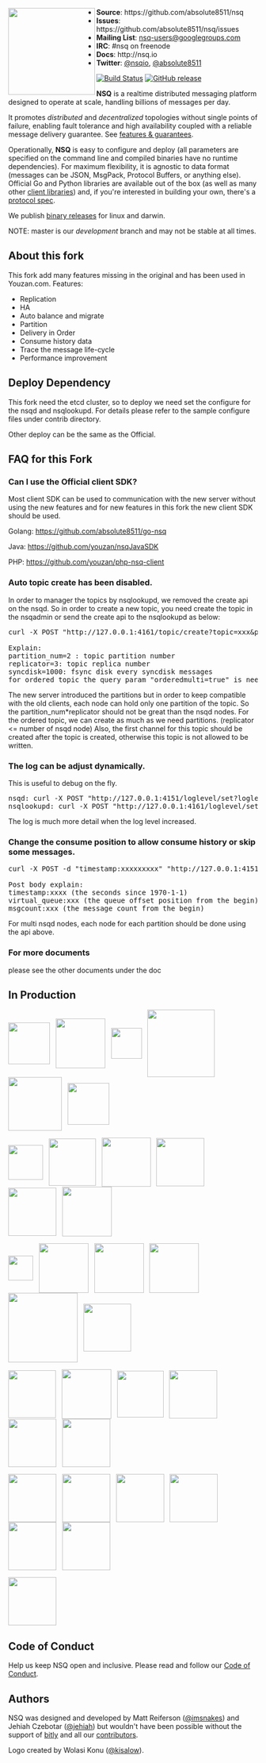 <p align="center">
<img align="left" width="175" src="http://nsq.io/static/img/nsq_blue.png">
<ul>
<li><strong>Source</strong>: https://github.com/absolute8511/nsq
<li><strong>Issues</strong>: https://github.com/absolute8511/nsq/issues
<li><strong>Mailing List</strong>: <a href="https://groups.google.com/d/forum/nsq-users">nsq-users@googlegroups.com</a>
<li><strong>IRC</strong>: #nsq on freenode
<li><strong>Docs</strong>: http://nsq.io
<li><strong>Twitter</strong>: <a href="https://twitter.com/nsqio">@nsqio</a>, <a href="https://twitter.com/absolute8511">@absolute8511</a>
</ul>
</p>

[![Build Status](https://travis-ci.org/absolute8511/nsq.svg?branch=master)](https://travis-ci.org/absolute8511/nsq) [![GitHub release](https://img.shields.io/github/release/absolute8511/nsq.svg)](https://github.com/absolute8511/nsq/releases/latest)

**NSQ** is a realtime distributed messaging platform designed to operate at scale, handling
billions of messages per day.

It promotes *distributed* and *decentralized* topologies without single points of failure,
enabling fault tolerance and high availability coupled with a reliable message delivery
guarantee.  See [features & guarantees][features_guarantees].

Operationally, **NSQ** is easy to configure and deploy (all parameters are specified on the command
line and compiled binaries have no runtime dependencies). For maximum flexibility, it is agnostic to
data format (messages can be JSON, MsgPack, Protocol Buffers, or anything else). Official Go and
Python libraries are available out of the box (as well as many other [client
libraries][client_libraries]) and, if you're interested in building your own, there's a [protocol
spec][protocol].

We publish [binary releases][installing] for linux and darwin.

NOTE: master is our *development* branch and may not be stable at all times.

## About this fork

This fork add many features missing in the original and has been used in Youzan.com.
Features:
* Replication
* HA
* Auto balance and migrate
* Partition
* Delivery in Order
* Consume history data
* Trace the message life-cycle
* Performance improvement

## Deploy Dependency
This fork need the etcd cluster, so to deploy we need set the configure for the nsqd and nsqlookupd. 
For details please refer to the sample configure files under contrib directory.

Other deploy can be the same as the Official.

## FAQ for this Fork

### Can I use the Official client SDK?

Most client SDK can be used to communication with the new server without using the new features and for new features in this 
fork the new client SDK should be used.

Golang: <a href="https://github.com/absolute8511/go-nsq" >https://github.com/absolute8511/go-nsq</a>

Java: <a href="https://github.com/youzan/nsqJavaSDK">https://github.com/youzan/nsqJavaSDK</a>

PHP: <a href="https://github.com/youzan/php-nsq-client">https://github.com/youzan/php-nsq-client</a>

### Auto topic create has been disabled.

In order to manager the topics by nsqlookupd, we removed the create api on the nsqd. So in order to create a new topic,
you need create the topic in the nsqadmin or
send the create api to the nsqlookupd as below:
<pre>
curl -X POST "http://127.0.0.1:4161/topic/create?topic=xxx&partition_num=2&replicator=3&syncdisk=1000"

Explain:
partition_num=2 : topic partition number
replicator=3: topic replica number
syncdisk=1000: fsync disk every syncdisk messages
for ordered topic the query param "orderedmulti=true" is needed.
</pre>
The new server introduced the partitions but in order to keep compatible with the old clients, each node can hold
only one partition of the topic. So the partition_num*replicator should not be great than the nsqd nodes.
For the ordered topic, we can create as much as we need partitions. (replicator <= number of nsqd node)
Also, the first channel for this topic should be created after the topic is created, otherwise this topic is not 
allowed to be written.

### The log can be adjust dynamically.

This is useful to debug on the fly. 
<pre>
nsqd: curl -X POST "http://127.0.0.1:4151/loglevel/set?loglevel=3"
nsqlookupd: curl -X POST "http://127.0.0.1:4161/loglevel/set?loglevel=3"
</pre>
The log is much more detail when the log level increased.

### Change the consume position to allow consume history or skip some messages.

<pre>
curl -X POST -d "timestamp:xxxxxxxxx" "http://127.0.0.1:4151/channel/setoffset?topic=xxx&partition=xx&channel=xxx"

Post body explain:
timestamp:xxxx (the seconds since 1970-1-1)
virtual_queue:xxx (the queue offset position from the begin)
msgcount:xxx (the message count from the begin)
</pre>
For multi nsqd nodes, each node for each partition should be done using the api above.

### For more documents

please see the other documents under the doc 

## In Production

<a href="http://bitly.com"><img src="http://nsq.io/static/img/bitly_logo.png" width="84" align="middle"/></a>&nbsp;&nbsp;
<a href="https://www.life360.com/"><img src="http://nsq.io/static/img/life360_logo.png" width="100" align="middle"/></a>&nbsp;&nbsp;
<a href="https://www.hailoapp.com/"><img src="http://nsq.io/static/img/hailo_logo.png" width="62" align="middle"/></a>&nbsp;&nbsp;
<a href="http://www.simplereach.com/"><img src="http://nsq.io/static/img/simplereach_logo.png" width="136" align="middle"/></a>&nbsp;&nbsp;
<a href="https://moz.com/"><img src="http://nsq.io/static/img/moz_logo.png" width="108" align="middle"/></a>&nbsp;&nbsp;
<a href="https://path.com/"><img src="http://nsq.io/static/img/path_logo.png" width="84" align="middle"/></a><br/>

<a href="https://segment.com/"><img src="http://nsq.io/static/img/segmentio_logo.png" width="70" align="middle"/></a>&nbsp;&nbsp;
<a href="http://eventful.com/events"><img src="http://nsq.io/static/img/eventful_logo.png" width="95" align="middle"/></a>&nbsp;&nbsp;
<a href="http://www.energyhub.com"><img src="http://nsq.io/static/img/energyhub_logo.png" width="99" align="middle"/></a>&nbsp;&nbsp;
<a href="https://project-fifo.net"><img src="http://nsq.io/static/img/project_fifo.png" width="97" align="middle"/></a>&nbsp;&nbsp;
<a href="http://trendrr.com"><img src="http://nsq.io/static/img/trendrr_logo.png" width="97" align="middle"/></a>&nbsp;&nbsp;
<a href="https://reonomy.com/"><img src="http://nsq.io/static/img/reonomy_logo.png" width="100" align="middle"/></a><br/>

<a href="http://hw-ops.com"><img src="http://nsq.io/static/img/heavy_water.png" width="50" align="middle"/></a>&nbsp;&nbsp;
<a href="http://www.getlytics.com/"><img src="http://nsq.io/static/img/lytics.png" width="100" align="middle"/></a>&nbsp;&nbsp;
<a href="http://mediaforge.com"><img src="http://nsq.io/static/img/rakuten.png" width="100" align="middle"/></a>&nbsp;&nbsp;
<a href="http://socialradar.com"><img src="http://nsq.io/static/img/socialradar_logo.png" width="100" align="middle"/></a>&nbsp;&nbsp;
<a href="http://wistia.com"><img src="http://nsq.io/static/img/wistia_logo.png" width="140" align="middle"/></a>&nbsp;&nbsp;
<a href="https://stripe.com/"><img src="http://nsq.io/static/img/stripe_logo.png" width="96" align="middle"/></a><br/>

<a href="https://www.soundest.com/"><img src="http://nsq.io/static/img/soundest_logo.png" width="96" align="middle"/></a>&nbsp;&nbsp;
<a href="https://www.docker.com/"><img src="http://nsq.io/static/img/docker_logo.png" width="100" align="middle"/></a>&nbsp;&nbsp;
<a href="http://www.getweave.com/"><img src="http://nsq.io/static/img/weave_logo.png" width="94" align="middle"/></a>&nbsp;&nbsp;
<a href="http://www.shipwire.com"><img src="http://nsq.io/static/img/shipwire_logo.png" width="97" align="middle"/></a>&nbsp;&nbsp;
<a href="http://digg.com"><img src="http://nsq.io/static/img/digg_logo.png" width="97" align="middle"/></a>&nbsp;&nbsp;
<a href="http://www.scalabull.com/"><img src="http://nsq.io/static/img/scalabull_logo.png" width="97" align="middle"/></a><br/>

<a href="http://www.augury.com/"><img src="http://nsq.io/static/img/augury_logo.png" width="97" align="middle"/></a>&nbsp;&nbsp;
<a href="http://www.buzzfeed.com/"><img src="http://nsq.io/static/img/buzzfeed_logo.png" width="97" align="middle"/></a>&nbsp;&nbsp;
<a href="http://eztable.com"><img src="http://nsq.io/static/img/eztable_logo.png" width="97" align="middle"/></a>&nbsp;&nbsp;
<a href="http://www.dotabuff.com/"><img src="http://nsq.io/static/img/dotabuff_logo.png" width="97" align="middle"/></a>&nbsp;&nbsp;
<a href="https://www.fastly.com/"><img src="http://nsq.io/static/img/fastly_logo.png" width="97" align="middle"/></a>&nbsp;&nbsp;
<a href="https://talky.io"><img src="http://nsq.io/static/img/talky_logo.png" width="97" align="middle"/></a><br/>

<a href="https://groupme.com"><img src="http://nsq.io/static/img/groupme_logo.png" width="97" align="middle"/></a>&nbsp;&nbsp;

## Code of Conduct

Help us keep NSQ open and inclusive. Please read and follow our [Code of Conduct](CODE_OF_CONDUCT.md).

## Authors

NSQ was designed and developed by Matt Reiferson ([@imsnakes][snakes_twitter]) and Jehiah Czebotar
([@jehiah][jehiah_twitter]) but wouldn't have been possible without the support of
[bitly][bitly] and all our [contributors][contributors].

Logo created by Wolasi Konu ([@kisalow][wolasi_twitter]).

[protocol]: http://nsq.io/clients/tcp_protocol_spec.html
[installing]: https://github.com/absolute8511/nsq/releases/latest
[snakes_twitter]: https://twitter.com/imsnakes
[jehiah_twitter]: https://twitter.com/jehiah
[bitly]: https://bitly.com
[features_guarantees]: http://nsq.io/overview/features_and_guarantees.html
[contributors]: https://github.com/nsqio/nsq/graphs/contributors
[client_libraries]: http://nsq.io/clients/client_libraries.html
[wolasi_twitter]: https://twitter.com/kisalow


